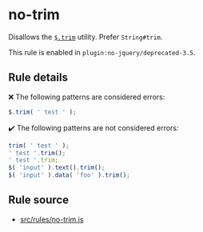 # no-trim

Disallows the [`$.trim`](https://api.jquery.com/jQuery.trim/) utility. Prefer `String#trim`.

This rule is enabled in `plugin:no-jquery/deprecated-3.5`.

## Rule details

❌ The following patterns are considered errors:
```js
$.trim( ' test ' );
```

✔️ The following patterns are not considered errors:
```js
trim( ' test ' );
' test '.trim();
' test '.trim;
$( 'input' ).text().trim();
$( 'input' ).data( 'foo' ).trim();
```
## Rule source

* [src/rules/no-trim.js](/src/rules/no-trim.js)
